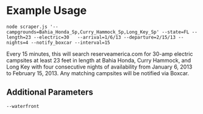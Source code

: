 Example Usage
=============

  `node scraper.js '--campgrounds=Bahia_Honda_Sp,Curry_Hammock_Sp,Long_Key_Sp' --state=FL --length=23 --electric=30  
  --arrival=1/6/13 --departure=2/15/13 --nights=4 --notify_boxcar --interval=15`

Every 15 minutes, this will search reserveamerica.com for 30-amp electric campsites at least 23 feet in length at Bahia Honda, Curry Hammock, and Long Key with four consecutive nights of availability from January 6, 2013 to February 15, 2013. Any matching campsites will be notified via Boxcar.

Additional Parameters
---------------------
  `--waterfront`